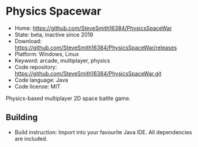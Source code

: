 # Physics Spacewar

- Home: https://github.com/SteveSmith16384/PhysicsSpaceWar
- State: beta, inactive since 2019
- Download: https://github.com/SteveSmith16384/PhysicsSpaceWar/releases
- Platform: Windows, Linux
- Keyword: arcade, multiplayer, physics
- Code repository: https://github.com/SteveSmith16384/PhysicsSpaceWar.git
- Code language: Java
- Code license: MIT

Physics-based multiplayer 2D space battle game.

## Building

- Build instruction: Import into your favourite Java IDE. All dependencies are included.
